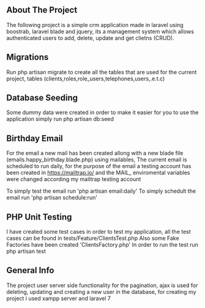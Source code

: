 ## About The Project

The following project is a simple crm application made in laravel using boostrab, laravel blade and jquery, its a management system which allows authenticated users to add, delete, update and get clietns (CRUD).  

## Migrations

Run php artisan migrate to create all the tables that are used for the current project, tables (clients,roles,role_users,telephones,users,.e.t.c)

## Database Seeding

Some dummy data were created in order to make it easier for you to use the application simply run php artisan db:seed

## Birthday Email

For the email a new mail has been created allong with a new blade file (emails.happy_birthday.blade.php) using mailables, The current email is scheduled to run daily, for the purpose of the email a testing account has been created in https://mailtrap.io/ and the MAIL_ enviromental variables were changed according my mailtrap testing account

To simply test the email run 'php artisan email:daily'
To simply schedult the email run 'php artisan schedule:run'

## PHP Unit Testing

I have created some test cases in order to test my application, all the test cases can be found in tests/Feature/ClientsTest.php
Also some Fake Factories have been created 'ClientsFactory.php'
In order to run the test run php artisan test

## General Info

The project user server side functionality for the pagination, ajax is used for deleting, updating and creating a new user in the database, for creating my project i used xampp server and laravel 7
